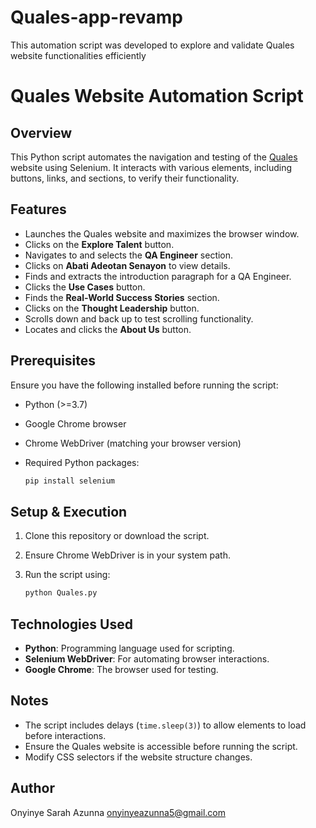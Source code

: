# Quales-app-revamp
This automation script was developed to explore and validate Quales website functionalities efficiently
# Quales Website Automation Script

## Overview
This Python script automates the navigation and testing of the [Quales](https://quales.vercel.app/) website using Selenium. It interacts with various elements, including buttons, links, and sections, to verify their functionality.

## Features
- Launches the Quales website and maximizes the browser window.
- Clicks on the **Explore Talent** button.
- Navigates to and selects the **QA Engineer** section.
- Clicks on **Abati Adeotan Senayon** to view details.
- Finds and extracts the introduction paragraph for a QA Engineer.
- Clicks the **Use Cases** button.
- Finds the **Real-World Success Stories** section.
- Clicks on the **Thought Leadership** button.
- Scrolls down and back up to test scrolling functionality.
- Locates and clicks the **About Us** button.

## Prerequisites
Ensure you have the following installed before running the script:

- Python (>=3.7)
- Google Chrome browser
- Chrome WebDriver (matching your browser version)
- Required Python packages:

  ```sh
  pip install selenium
  ```

## Setup & Execution
1. Clone this repository or download the script.
2. Ensure Chrome WebDriver is in your system path.
3. Run the script using:

   ```sh
   python Quales.py
   ```

## Technologies Used
- **Python**: Programming language used for scripting.
- **Selenium WebDriver**: For automating browser interactions.
- **Google Chrome**: The browser used for testing.

## Notes
- The script includes delays (`time.sleep(3)`) to allow elements to load before interactions.
- Ensure the Quales website is accessible before running the script.
- Modify CSS selectors if the website structure changes.

## Author
Onyinye Sarah Azunna
onyinyeazunna5@gmail.com

